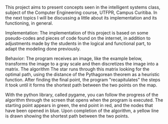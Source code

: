 This project aims to present concepts seen in the intelligent systems class, subject of the Computer Engineering course, UTFPR, Campus Curitiba. In the next topics I will be discussing a little about its implementation and its functioning, in general.

Implementation:
The implementation of this project is based on some pseudo-codes and pieces of code found on the internet, in addition to adjustments made by the students in the logical and functional part, to adapt the modeling done previously.

Behavior:
The program receives an image, like the example below, transforms the image to a gray scale and then discretizes the image into a matrix. The algorithm The star runs through this matrix looking for the optimal path, using the distance of the Pythagorean theorem as a heuristic function. After finding the final point, the program "recapitulates" the steps it took until it forms the shortest path between the two points on the map. 

With the python library, called pygame, you can follow the progress of the algorithm through the screen that opens when the program is executed. The starting point appears in green, the end point in red, and the nodes that have been opened in blue. Upon completion of the algorithm, a yellow line is drawn showing the shortest path between the two points.
